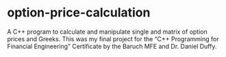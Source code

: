 # option-price-calculation
A C++ program to calculate and manipulate single and matrix of option prices and Greeks. This was my final project for the “C++ Programming for Financial Engineering” Certificate by the Baruch MFE and Dr. Daniel Duffy.
